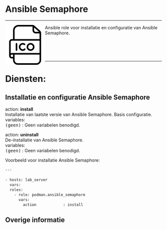 # Ansible Semaphore

***

<img src="media/icon_semaphore.png" align="left" height="128" width="128" />
Ansible role voor installatie en configuratie van Ansible Semaphore.<br/>
<br/>
<br/>
<br/>
<br/>


***

# Diensten:

## Installatie en configuratie Ansible Semaphore

action: **install**<br/>
Installatie van laatste versie van Ansible Semaphore. Basis configuratie.<br/>
variables:<br/>
<kbd>(geen)</kbd> : Geen variabelen benodigd.<br/>


action: **uninstall**<br/>
De-installatie van Ansible Semaphore.<br/>
variables:<br/>
<kbd>(geen)</kbd> : Geen variabelen benodigd.<br/>



Voorbeeld voor installatie Ansible Semaphore:

```
---

- hosts: lab_server
  vars:
  roles:
    - role: podman.ansible_semaphore
      vars:
        action            : install

```



## Overige informatie
